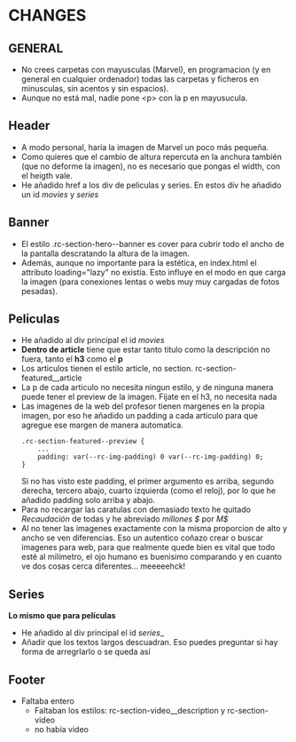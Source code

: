 # CHANGES
## GENERAL
- No crees carpetas con mayusculas (Marvel), en programacion (y en general en cualquier ordenador) todas las carpetas y ficheros en minusculas, sin acentos y sin espacios).
- Aunque no está mal, nadie pone \<p\> con la p en mayusucula.
## Header
- A modo personal, haría la imagen de Marvel un poco más pequeña.
- Como quieres que el cambio de altura repercuta en la anchura también (que no deforme la imagen), no es necesario que pongas el width, con el heigth vale.
- He añadido href a los div de peliculas y series. En estos div he añadido un id _movies_ y _series_
## Banner
- El estilo .rc-section-hero--banner es cover para cubrir todo el ancho de la pantalla descratando la altura de la imagen.
- Además, aunque no importante para la estética, en index.html el attributo loading="lazy" no existía. Esto influye en el modo en que carga la imagen (para conexiones lentas o webs muy muy cargadas de fotos pesadas).

## Peliculas
- He añadido al div principal el id _movies_
- **Dentro de article** tiene que estar tanto titulo como la descripción no fuera, tanto el **h3** como el **p**
- Los articulos tienen el estilo article, no section. rc-section-featured__article
- La p de cada articulo no necesita ningun estilo, y de ninguna manera puede tener el preview de la imagen. Fíjate en el h3, no necesita nada
- Las imagenes de la web del profesor tienen margenes en la propia imagen, por eso he añadido un padding a cada articulo para que agregue ese margen de manera automatica. 
  ```
  .rc-section-featured--preview {
      ...
      padding: var(--rc-img-padding) 0 var(--rc-img-padding) 0;
  }
  ```
  Si no has visto este padding, el primer argumento es arriba, segundo derecha, tercero abajo, cuarto izquierda (como el reloj), por lo que he añadido padding solo arriba y abajo.
- Para no recargar las caratulas con demasiado texto he quitado _Recaudación_ de todas y he abreviado _millones $_ por _M\$_
- Al no tener las imagenes exactamente con la misma proporcion de alto y ancho se ven diferencias. Eso un autentico coñazo crear o buscar imagenes para web, para que realmente quede bien es vital que todo esté al milímetro, el ojo humano es buenisimo comparando y en cuanto ve dos cosas cerca diferentes... meeeeehck!

## Series
**Lo mismo que para películas**
- He añadido al div principal el id _series__
- Añadir que los textos largos descuadran. Eso puedes preguntar si hay forma de arregrlarlo o se queda así

## Footer
- Faltaba entero
  - Faltaban los estilos: rc-section-video__description y rc-section-video
  - no había video



